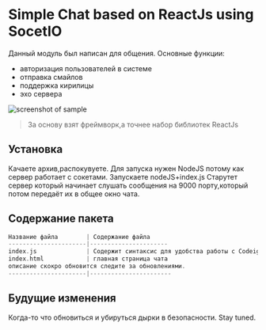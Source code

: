 Simple Chat based on ReactJs using SocetIO
=============================

Данный модуль был написан для общения.
Основные функции: 
- авторизация пользователей в системе
- отправка смайлов
- поддержка кирилицы
- эхо сервера


![screenshot of sample](http://forum.norma4.net.ua/photoplog/images/9110/1_4a49c8c5-f441-4e9d-913f-2fb0cacd0768.png) 

> За основу взят фреймворк,а точнее набор библиотек  ReactJs
  

Установка 
------------
Качаете архив,распокувуете.
Для запуска нужен NodeJS потому как сервер работает с сокетами.
Запускаете nodeJS+index.js
Старутет сервер который начинает слушать сообщения на 9000 порту,который потом передаёт их в общее окно чата.

Содержание пакета 
------------

```php
Название файла        | Содержание файла
----------------------|----------------------
index.js              | Содержит синтаксис для удобства работы с Codeigniter
index.html            | главная страница чата
описание скокро обновится следите за обновлениями.
----------------------|-----------------------
```


Будущие изменения
------------

Когда-то что обновиться и убируться дырки в безопасности.
Stay tuned.
